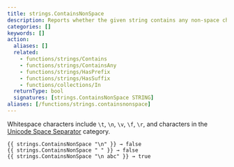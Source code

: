 ```yaml
---
title: strings.ContainsNonSpace
description: Reports whether the given string contains any non-space characters as defined by Unicode.
categories: []
keywords: []
action:
  aliases: []
  related:
    - functions/strings/Contains
    - functions/strings/ContainsAny
    - functions/strings/HasPrefix
    - functions/strings/HasSuffix
    - functions/collections/In
  returnType: bool
  signatures: [strings.ContainsNonSpace STRING]
aliases: [/functions/strings.containsnonspace]
---
```


Whitespace characters include `\t`, `\n`, `\v`, `\f`, `\r`, and characters in the [Unicode Space Separator] category.

[Unicode Space Separator]: https://www.compart.com/en/unicode/category/Zs

```go-html-template
{{ strings.ContainsNonSpace "\n" }} → false
{{ strings.ContainsNonSpace " " }} → false
{{ strings.ContainsNonSpace "\n abc" }} → true
```
